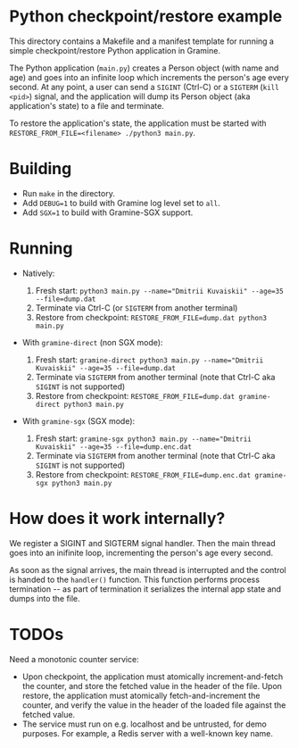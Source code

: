 # Python checkpoint/restore example

This directory contains a Makefile and a manifest template for running a simple
checkpoint/restore Python application in Gramine.

The Python application (`main.py`) creates a Person object (with name and age)
and goes into an infinite loop which increments the person's age every second.
At any point, a user can send a `SIGINT` (Ctrl-C) or a `SIGTERM` (`kill <pid>`)
signal, and the application will dump its Person object (aka application's
state) to a file and terminate.

To restore the application's state, the application must be started with
`RESTORE_FROM_FILE=<filename> ./python3 main.py`.

# Building

- Run `make` in the directory.
- Add `DEBUG=1` to build with Gramine log level set to `all`.
- Add `SGX=1` to build with Gramine-SGX support.

# Running

- Natively:
  1. Fresh start: `python3 main.py --name="Dmitrii Kuvaiskii" --age=35 --file=dump.dat`
  2. Terminate via Ctrl-C (or `SIGTERM` from another terminal)
  3. Restore from checkpoint: `RESTORE_FROM_FILE=dump.dat python3 main.py`

- With `gramine-direct` (non SGX mode):
  1. Fresh start: `gramine-direct python3 main.py --name="Dmitrii Kuvaiskii" --age=35 --file=dump.dat`
  2. Terminate via `SIGTERM` from another terminal (note that Ctrl-C aka `SIGINT` is not supported)
  3. Restore from checkpoint: `RESTORE_FROM_FILE=dump.dat gramine-direct python3 main.py`

- With `gramine-sgx` (SGX mode):
  1. Fresh start: `gramine-sgx python3 main.py --name="Dmitrii Kuvaiskii" --age=35 --file=dump.enc.dat`
  2. Terminate via `SIGTERM` from another terminal (note that Ctrl-C aka `SIGINT` is not supported)
  3. Restore from checkpoint: `RESTORE_FROM_FILE=dump.enc.dat gramine-sgx python3 main.py`

# How does it work internally?

We register a SIGINT and SIGTERM signal handler. Then the main thread goes into
an inifinite loop, incrementing the person's age every second.

As soon as the signal arrives, the main thread is interrupted and the control is
handed to the `handler()` function. This function performs process termination
-- as part of termination it serializes the internal app state and dumps into
the file.

# TODOs

Need a monotonic counter service:
- Upon checkpoint, the application must atomically increment-and-fetch the
  counter, and store the fetched value in the header of the file. Upon restore,
  the application must atomically fetch-and-increment the counter, and verify
  the value in the header of the loaded file against the fetched value.
- The service must run on e.g. localhost and be untrusted, for demo purposes.
  For example, a Redis server with a well-known key name.
